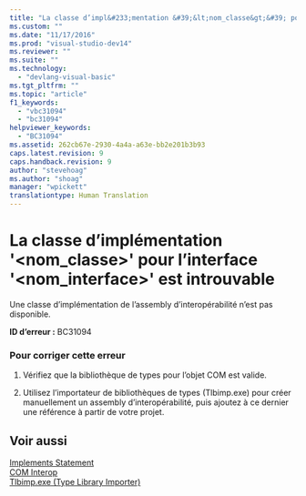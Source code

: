 ```yaml
---
title: "La classe d’impl&#233;mentation &#39;&lt;nom_classe&gt;&#39; pour l’interface &#39;&lt;nom_interface&gt;&#39; est introuvable | Microsoft Docs"
ms.custom: ""
ms.date: "11/17/2016"
ms.prod: "visual-studio-dev14"
ms.reviewer: ""
ms.suite: ""
ms.technology: 
  - "devlang-visual-basic"
ms.tgt_pltfrm: ""
ms.topic: "article"
f1_keywords: 
  - "vbc31094"
  - "bc31094"
helpviewer_keywords: 
  - "BC31094"
ms.assetid: 262cb67e-2930-4a4a-a63e-bb2e201b3b93
caps.latest.revision: 9
caps.handback.revision: 9
author: "stevehoag"
ms.author: "shoag"
manager: "wpickett"
translationtype: Human Translation
---
```

# La classe d’impl&#233;mentation &#39;&lt;nom_classe&gt;&#39; pour l’interface &#39;&lt;nom_interface&gt;&#39; est introuvable
Une classe d’implémentation de l’assembly d’interopérabilité n’est pas disponible.  
  
 **ID d’erreur :** BC31094  
  
### Pour corriger cette erreur  
  
1.  Vérifiez que la bibliothèque de types pour l’objet COM est valide.  
  
2.  Utilisez l’importateur de bibliothèques de types \(Tlbimp.exe\) pour créer manuellement un assembly d’interopérabilité, puis ajoutez à ce dernier une référence à partir de votre projet.  
  
## Voir aussi  
 [Implements Statement](../../visual-basic/language-reference/statements/implements-statement.md)   
 [COM Interop](../../visual-basic/programming-guide/com-interop/index.md)   
 [Tlbimp.exe \(Type Library Importer\)](../Topic/Tlbimp.exe%20\(Type%20Library%20Importer\).md)